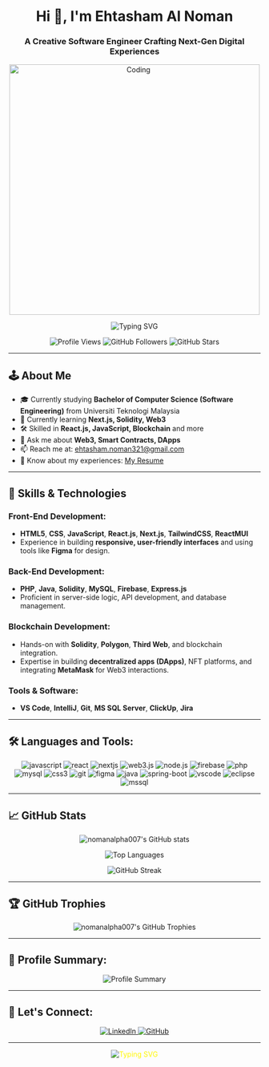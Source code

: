 <h1 align="center">Hi 👋, I'm Ehtasham Al Noman</h1>
<h3 align="center">A Creative Software Engineer Crafting Next-Gen Digital Experiences</h3>

<div align="center">
  <img src="https://media.giphy.com/media/qgQUggAC3Pfv687qPC/giphy.gif" width="500" alt="Coding" />
</div>

<p align="center">
    <img src="https://readme-typing-svg.demolab.com?font=Courier+Prime&weight=700&size=25&pause=1000&color=6CACE4&center=true&vCenter=true&width=500&lines=Full-Stack+Developer;Blockchain+Explorer;Decentralized+Apps+Creator;Collaborative+Leader" alt="Typing SVG" />
</p>

<p align="center">
  <img src="https://komarev.com/ghpvc/?username=nomanalpha007&label=Profile%20Views&color=yellow&style=plastic" alt="Profile Views" />
  <img src="https://img.shields.io/github/followers/nomanalpha007?label=Followers&style=social" alt="GitHub Followers" />
  <img src="https://img.shields.io/github/stars/nomanalpha007?label=Stars&style=social" alt="GitHub Stars" />
</p>

---

## 🕹️ About Me

- 🎓 Currently studying **Bachelor of Computer Science (Software Engineering)** from Universiti Teknologi Malaysia  
- 🌱 Currently learning **Next.js, Solidity, Web3**  
- 🛠️ Skilled in **React.js, JavaScript, Blockchain** and more  
- 💬 Ask me about **Web3, Smart Contracts, DApps**    
- 📫 Reach me at: ehtasham.noman321@gmail.com  
- 📄 Know about my experiences: [My Resume](https://drive.google.com/file/d/1_7JcOVrAO_-Vt5CZKkG-II2m1PC6uqUG/view?usp=sharing)
---

## 🚀 Skills & Technologies

### Front-End Development:
- **HTML5**, **CSS**, **JavaScript**, **React.js**, **Next.js**, **TailwindCSS**, **ReactMUI**
- Experience in building **responsive, user-friendly interfaces** and using tools like **Figma** for design.

### Back-End Development:
- **PHP**, **Java**, **Solidity**, **MySQL**, **Firebase**, **Express.js**
- Proficient in server-side logic, API development, and database management.

### Blockchain Development:
- Hands-on with **Solidity**, **Polygon**, **Third Web**, and blockchain integration.
- Expertise in building **decentralized apps (DApps)**, NFT platforms, and integrating **MetaMask** for Web3 interactions.

### Tools & Software:
- **VS Code**, **IntelliJ**, **Git**, **MS SQL Server**, **ClickUp**, **Jira**

---

## 🛠️ Languages and Tools:

<p align="center">
  <img src="https://img.shields.io/badge/JavaScript-F7DF1E?style=for-the-badge&logo=javascript&logoColor=black" alt="javascript" />
  <img src="https://img.shields.io/badge/React-20232A?style=for-the-badge&logo=react&logoColor=61DAFB" alt="react" />
  <img src="https://img.shields.io/badge/Next.js-000000?style=for-the-badge&logo=nextdotjs&logoColor=white" alt="nextjs" />
  <img src="https://img.shields.io/badge/Web3.js-F16822?style=for-the-badge&logo=web3.js&logoColor=white" alt="web3.js" />
  <img src="https://img.shields.io/badge/Node.js-43853D?style=for-the-badge&logo=node.js&logoColor=white" alt="node.js" />
  <img src="https://img.shields.io/badge/Firebase-FFCA28?style=for-the-badge&logo=firebase&logoColor=black" alt="firebase" />
  <img src="https://img.shields.io/badge/PHP-777BB4?style=for-the-badge&logo=php&logoColor=white" alt="php" />
  <img src="https://img.shields.io/badge/MySQL-4479A1?style=for-the-badge&logo=mysql&logoColor=white" alt="mysql" />
  <img src="https://img.shields.io/badge/CSS3-1572B6?style=for-the-badge&logo=css3&logoColor=white" alt="css3" />
  <img src="https://img.shields.io/badge/Git-F05032?style=for-the-badge&logo=git&logoColor=white" alt="git" />
  <img src="https://img.shields.io/badge/Figma-F24E1E?style=for-the-badge&logo=figma&logoColor=white" alt="figma" />
  <img src="https://img.shields.io/badge/Java-007396?style=for-the-badge&logo=java&logoColor=white" alt="java" />
  <img src="https://img.shields.io/badge/Spring_Boot-6DB33F?style=for-the-badge&logo=spring-boot&logoColor=white" alt="spring-boot" />
  <img src="https://img.shields.io/badge/Visual_Studio_Code-007ACC?style=for-the-badge&logo=visual-studio-code&logoColor=white" alt="vscode" />
  <img src="https://img.shields.io/badge/Eclipse-2C2255?style=for-the-badge&logo=eclipse&logoColor=white" alt="eclipse" />
  <img src="https://img.shields.io/badge/MS_SQL_Server-CC2927?style=for-the-badge&logo=microsoft-sql-server&logoColor=white" alt="mssql" />
</p>

---

## 📈 GitHub Stats

<p align="center">
  <img src="https://github-readme-stats.vercel.app/api?username=nomanalpha007&show_icons=true&theme=merko" alt="nomanalpha007's GitHub stats" />
</p>

<p align="center">
  <img src="https://github-readme-stats.vercel.app/api/top-langs/?username=nomanalpha007&layout=compact&theme=merko" alt="Top Languages" />
</p>

<p align="center">
  <img src="https://github-readme-streak-stats.herokuapp.com/?user=nomanalpha007&theme=merko" alt="GitHub Streak" />
</p>

---

## 🏆 GitHub Trophies

<p align="center">
  <img src="https://github-profile-trophy.vercel.app/?username=nomanalpha007&theme=darkhub&no-frame=true&column=6" alt="nomanalpha007's GitHub Trophies" />
</p>

---

## 🎯 Profile Summary:

<p align="center">
    <img src="https://github-profile-summary-cards.vercel.app/api/cards/profile-details?username=nomanalpha007&theme=2077" alt="Profile Summary" />
</p>

---

## 🔗 Let's Connect:

<p align="center">
    <a href="https://linkedin.com/in/ehtasham-al-noman" target="_blank">
        <img src="https://img.shields.io/badge/LinkedIn-%230077B5.svg?style=for-the-badge&logo=linkedin&logoColor=white" alt="LinkedIn"/>
    </a>
    <a href="https://github.com/NomanALPHA007" target="_blank">
        <img src="https://img.shields.io/badge/GitHub-%23121011.svg?style=for-the-badge&logo=github&logoColor=white" alt="GitHub"/>
    </a>
</p>

---

<p align="center" style="font-size:14px; color: #FFF700">
    <img src="https://readme-typing-svg.demolab.com?font=VT323&size=30&pause=1000&color=FFFFFF&center=true&vCenter=true&width=435&lines=Powered+by+passion+for+technology" alt="Typing SVG" />
</p>
